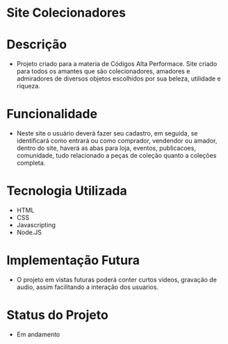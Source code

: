 # Site Colecionadores
# Descrição

- Projeto criado para a materia de Códigos Alta Performace. Site criado para todos os amantes que são colecionadores, amadores e admiradores de diversos objetos escolhidos por sua beleza, utilidade e riqueza.

# Funcionalidade
- Neste site o usuário deverá fazer seu cadastro, em seguida, se identificará como entrará ou como comprador, vendendor ou amador, dentro do site, haverá as abas para loja, eventos, publicacoes, comunidade, tudo relacionado a peças de coleção quanto a coleções completa.

# Tecnologia Utilizada
- HTML
- CSS
- Javascripting
- Node.JS

# Implementação Futura
- O projeto em vistas futuras poderá conter curtos videos, gravação de audio, assim facilitando a interação dos usuarios.

# Status do Projeto
- Em andamento

